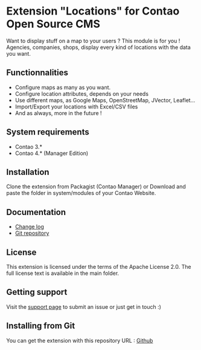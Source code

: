Extension "Locations" for Contao Open Source CMS
======================

Want to display stuff on a map to your users ? This module is for you !
Agencies, companies, shops, display every kind of locations with the data you want. 

Functionnalities
-------------------
 * Configure maps as many as you want.
 * Configure location attributes, depends on your needs
 * Use different maps, as Google Maps, OpenStreetMap, JVector, Leaflet...
 * Import/Export your locations with Excel/CSV files
 * And as always, more in the future !

System requirements
-------------------

 * Contao 3.*
 * Contao 4.* (Manager Edition)


Installation
------------

Clone the extension from Packagist (Contao Manager)
or
Download and paste the folder in system/modules of your Contao Website.

Documentation
-------------

 * [Change log][1]
 * [Git repository][2]


License
-------

This extension is licensed under the terms of the Apache License 2.0. The full license text is
available in the main folder.


Getting support
---------------

Visit the [support page][3] to submit an issue or just get in touch :)


Installing from Git
-------------------

You can get the extension with this repository URL : [Github][2]

[1]: CHANGELOG.md
[2]: https://github.com/webexmachina/contao-locations
[3]: https://www.webexmachina.fr/